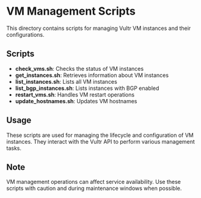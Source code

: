 # VM Management Scripts

This directory contains scripts for managing Vultr VM instances and their configurations.

## Scripts

- **check_vms.sh**: Checks the status of VM instances
- **get_instances.sh**: Retrieves information about VM instances
- **list_instances.sh**: Lists all VM instances
- **list_bgp_instances.sh**: Lists instances with BGP enabled
- **restart_vms.sh**: Handles VM restart operations
- **update_hostnames.sh**: Updates VM hostnames

## Usage

These scripts are used for managing the lifecycle and configuration of VM instances. They interact with the Vultr API to perform various management tasks.

## Note
VM management operations can affect service availability. Use these scripts with caution and during maintenance windows when possible. 